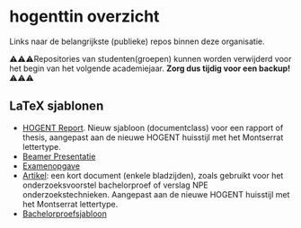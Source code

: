 # hogenttin overzicht

Links naar de belangrijkste (publieke) repos binnen deze organisatie.

⚠️⚠️⚠️Repositories van studenten(groepen) kunnen worden verwijderd voor het begin van het volgende academiejaar. **Zorg dus tijdig voor een backup!**⚠️⚠️⚠️

## LaTeX sjablonen

- [HOGENT Report](https://github.com/HoGentTIN/latex-hogent-report). Nieuw sjabloon (documentclass) voor een rapport of thesis, aangepast aan de nieuwe HOGENT huisstijl met het Montserrat lettertype.
- [Beamer Presentatie](https://github.com/HoGentTIN/latex-hogent-beamer)
- [Examenopgave](https://github.com/HoGentTIN/latex-hogent-exam)
- [Artikel](https://github.com/HoGentTIN/latex-hogent-article): een kort document (enkele bladzijden), zoals gebruikt voor het onderzoeksvoorstel bachelorproef of verslag NPE onderzoekstechnieken. Aangepast aan de nieuwe HOGENT huisstijl met het Montserrat lettertype.
- [Bachelorproefsjabloon](https://github.com/HoGentTIN/latex-hogent-bachproef)

<!--

**Here are some ideas to get you started:**

🙋‍♀️ A short introduction - what is your organization all about?
🌈 Contribution guidelines - how can the community get involved?
👩‍💻 Useful resources - where can the community find your docs? Is there anything else the community should know?
🍿 Fun facts - what does your team eat for breakfast?
🧙 Remember, you can do mighty things with the power of [Markdown](https://docs.github.com/github/writing-on-github/getting-started-with-writing-and-formatting-on-github/basic-writing-and-formatting-syntax)
-->
